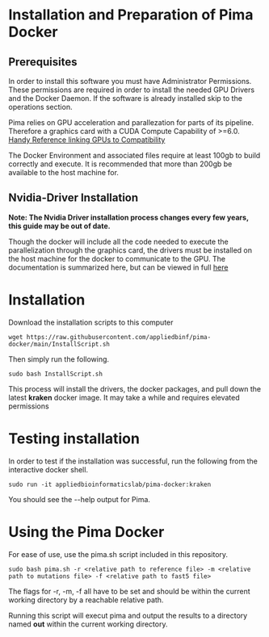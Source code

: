 # Installation and Preparation of Pima Docker

## Prerequisites

In order to install this software you must have Administrator Permissions. These permissions are required in order to install the needed GPU Drivers and the Docker Daemon. If the software is already installed skip to the operations section.

Pima relies on GPU acceleration and parallezation for parts of its pipeline. Therefore a graphics card with a CUDA Compute Capability of >=6.0. [Handy Reference linking GPUs to Compatibility](https://developer.nvidia.com/cuda-gpus#compute)

The Docker Environment and associated files require at least 100gb to build correctly and execute. It is recommended that more than 200gb be available to the host machine for.

## Nvidia-Driver Installation

**Note: The Nvidia Driver installation process changes every few years, this guide may be out of date.** 

Though the docker will include all the code needed to execute the parallelization through the graphics card, the drivers must be installed on the host machine for the docker to communicate to the GPU. The documentation is summarized here, but can be viewed in full [here](https://docs.nvidia.com/ai-enterprise/deployment-guide/dg-docker.html)

# Installation

Download the installation scripts to this computer

```commandline
wget https://raw.githubusercontent.com/appliedbinf/pima-docker/main/InstallScript.sh
```

Then simply run the following.

```commandline
sudo bash InstallScript.sh
```

This process will install the drivers, the docker packages, and pull down the latest **kraken** docker image. It may take a while and requires elevated permissions

# Testing installation
In order to test if the installation was successful, run the following from the interactive docker shell.
```commandline
sudo run -it appliedbioinformaticslab/pima-docker:kraken
```

You should see the --help output for Pima.

# Using the Pima Docker
For ease of use, use the pima.sh script included in this repository.

```commandline
sudo bash pima.sh -r <relative path to reference file> -m <relative path to mutations file> -f <relative path to fast5 file>
```
The flags for -r, -m, -f all have to be set and should be within the current working directory by a reachable relative path. 

Running this script will execut pima and output the results to a directory named **out** within the current working directory.
